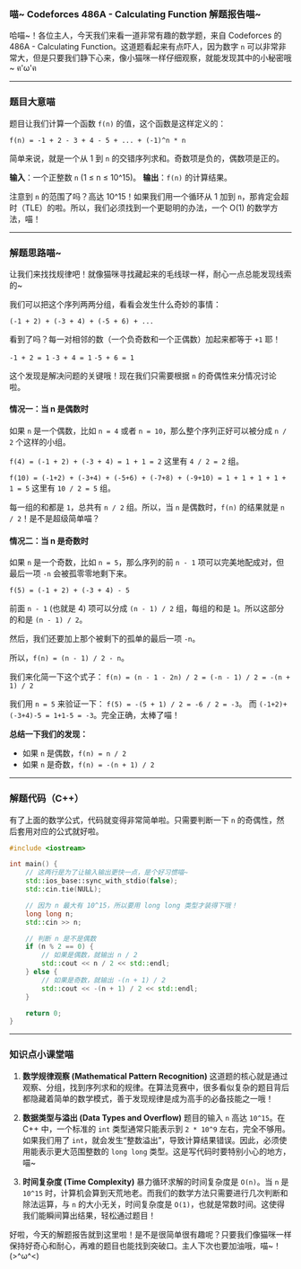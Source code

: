 ### 喵~ Codeforces 486A - Calculating Function 解题报告喵~

哈喵~！各位主人，今天我们来看一道非常有趣的数学题，来自 Codeforces 的 486A - Calculating Function。这道题看起来有点吓人，因为数字 `n` 可以非常非常大，但是只要我们静下心来，像小猫咪一样仔细观察，就能发现其中的小秘密哦~ ฅ'ω'ฅ

---

### 题目大意喵

题目让我们计算一个函数 `f(n)` 的值，这个函数是这样定义的：

`f(n) = -1 + 2 - 3 + 4 - 5 + ... + (-1)^n * n`

简单来说，就是一个从 1 到 `n` 的交错序列求和。奇数项是负的，偶数项是正的。

**输入**：一个正整数 `n` (1 ≤ n ≤ 10^15)。
**输出**：`f(n)` 的计算结果。

注意到 `n` 的范围了吗？高达 10^15！如果我们用一个循环从 1 加到 `n`，那肯定会超时（TLE）的啦。所以，我们必须找到一个更聪明的办法，一个 O(1) 的数学方法，喵！

---

### 解题思路喵~

让我们来找找规律吧！就像猫咪寻找藏起来的毛线球一样，耐心一点总能发现线索的~

我们可以把这个序列两两分组，看看会发生什么奇妙的事情：

`(-1 + 2) + (-3 + 4) + (-5 + 6) + ...`

看到了吗？每一对相邻的数（一个负奇数和一个正偶数）加起来都等于 `+1` 耶！

` -1 + 2 = 1 `
` -3 + 4 = 1 `
` -5 + 6 = 1 `

这个发现是解决问题的关键哦！现在我们只需要根据 `n` 的奇偶性来分情况讨论啦。

#### 情况一：当 n 是偶数时

如果 `n` 是一个偶数，比如 `n = 4` 或者 `n = 10`，那么整个序列正好可以被分成 `n / 2` 个这样的小组。

`f(4) = (-1 + 2) + (-3 + 4) = 1 + 1 = 2`
这里有 `4 / 2 = 2` 组。

`f(10) = (-1+2) + (-3+4) + (-5+6) + (-7+8) + (-9+10) = 1 + 1 + 1 + 1 + 1 = 5`
这里有 `10 / 2 = 5` 组。

每一组的和都是 `1`，总共有 `n / 2` 组。所以，当 `n` 是偶数时，`f(n)` 的结果就是 `n / 2`！是不是超级简单喵？

#### 情况二：当 n 是奇数时

如果 `n` 是一个奇数，比如 `n = 5`，那么序列的前 `n - 1` 项可以完美地配成对，但最后一项 `-n` 会被孤零零地剩下来。

`f(5) = (-1 + 2) + (-3 + 4) - 5`

前面 `n - 1` (也就是 4) 项可以分成 `(n - 1) / 2` 组，每组的和是 `1`。所以这部分的和是 `(n - 1) / 2`。

然后，我们还要加上那个被剩下的孤单的最后一项 `-n`。

所以，`f(n) = (n - 1) / 2 - n`。

我们来化简一下这个式子：
`f(n) = (n - 1 - 2n) / 2 = (-n - 1) / 2 = -(n + 1) / 2`

我们用 `n = 5` 来验证一下：
`f(5) = -(5 + 1) / 2 = -6 / 2 = -3`。
而 `(-1+2)+(-3+4)-5 = 1+1-5 = -3`。完全正确，太棒了喵！

**总结一下我们的发现：**
- 如果 `n` 是偶数，`f(n) = n / 2`
- 如果 `n` 是奇数，`f(n) = -(n + 1) / 2`

---

### 解题代码（C++）

有了上面的数学公式，代码就变得非常简单啦。只需要判断一下 `n` 的奇偶性，然后套用对应的公式就好啦。

```cpp
#include <iostream>

int main() {
    // 这两行是为了让输入输出更快一点，是个好习惯喵~
    std::ios_base::sync_with_stdio(false);
    std::cin.tie(NULL);

    // 因为 n 最大有 10^15，所以要用 long long 类型才装得下哦！
    long long n;
    std::cin >> n;

    // 判断 n 是不是偶数
    if (n % 2 == 0) {
        // 如果是偶数，就输出 n / 2
        std::cout << n / 2 << std::endl;
    } else {
        // 如果是奇数，就输出 -(n + 1) / 2
        std::cout << -(n + 1) / 2 << std::endl;
    }

    return 0;
}
```

---

### 知识点小课堂喵

1.  **数学规律观察 (Mathematical Pattern Recognition)**
    这道题的核心就是通过观察、分组，找到序列求和的规律。在算法竞赛中，很多看似复杂的题目背后都隐藏着简单的数学模式，善于发现规律是成为高手的必备技能之一哦！

2.  **数据类型与溢出 (Data Types and Overflow)**
    题目的输入 `n` 高达 `10^15`。在 C++ 中，一个标准的 `int` 类型通常只能表示到 `2 * 10^9` 左右，完全不够用。如果我们用了 `int`，就会发生“整数溢出”，导致计算结果错误。因此，必须使用能表示更大范围整数的 `long long` 类型。这是写代码时要特别小心的地方，喵~

3.  **时间复杂度 (Time Complexity)**
    暴力循环求解的时间复杂度是 `O(n)`。当 `n` 是 `10^15` 时，计算机会算到天荒地老。而我们的数学方法只需要进行几次判断和除法运算，与 `n` 的大小无关，时间复杂度是 `O(1)`，也就是常数时间。这使得我们能瞬间算出结果，轻松通过题目！

好啦，今天的解题报告就到这里啦！是不是很简单很有趣呢？只要我们像猫咪一样保持好奇心和耐心，再难的题目也能找到突破口。主人下次也要加油哦，喵~！(>^ω^<)